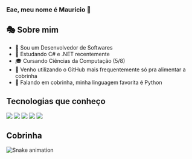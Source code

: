 ### Eae, meu nome é Mauricio 👋

<h2>🎭 Sobre mim</h2>
<ul>
  <li>🚀 Sou um Desenvolvedor de Softwares</li>
  <li>🧠 Estudando C# e .NET recentemente</li>
  <li>🎓 Cursando Ciências da Computação (5/8)</li> 
  <li>🐍 Venho utilizando o GitHub mais frequentemente só pra alimentar a cobrinha</li>
  <li>🤠 Falando em cobrinha, minha linguagem favorita é Python</li>
</ul>

<h2>Tecnologias que conheço</h2>
<div>
  <img src="https://img.shields.io/badge/Python-3776AB?style=for-the-badge&logo=python&logoColor=white">
  <img src="https://img.shields.io/badge/C-00599C?style=for-the-badge&logo=c&logoColor=white">
  <img src="https://img.shields.io/badge/C%2B%2B-00599C?style=for-the-badge&logo=c%2B%2B&logoColor=white">
  <img src="https://img.shields.io/badge/Java-ED8B00?style=for-the-badge&logo=java&logoColor=white">
  <img src="https://img.shields.io/badge/PostgreSQL-316192?style=for-the-badge&logo=postgresql&logoColor=white">
</div>

<h2>Cobrinha</h2>
  
  ![Snake animation](https://github.com/MauricioDolacio/MauricioDolacio/blob/output/github-contribution-grid-snake.svg)
  
